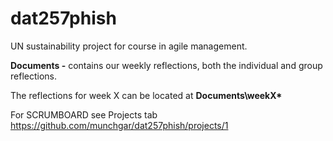 # dat257phish
UN sustainability project for course in agile management.

**Documents -** contains our weekly reflections, both the individual and group reflections.

The reflections for week X can be located at **Documents\weekX\***


For SCRUMBOARD see Projects tab https://github.com/munchgar/dat257phish/projects/1
